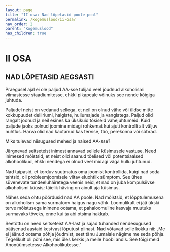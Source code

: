 ```yaml
---
layout: page
title: "II osa: Nad lõpetasid poole peal"
permalink: /kogemuslood/ii-osa/
nav_order: 2
parent: "Kogemuslood"
has_children: true
---
```


# II OSA

## NAD LÕPETASID AEGSASTI

Praegusel ajal ei ole paljud AA-sse tulijad veel jõudnud alkoholismi viimastesse staadiumitesse, ehkki pikapeale võinuks see nende kõigiga juhtuda.

Paljudel neist on vedanud sellega, et neil on olnud vähe või üldse mitte kokkupuudet deliiriumi, haiglate, hullumajade ja vanglatega. Paljud olid rängalt joonud ja neil esines ka üksikuid tõsiseid vahejuhtumeid. Kuid paljude jaoks polnud joomine midagi rohkemat kui ajuti kontrolli alt väljuv nuhtlus. Harva olid nad kaotanud kas tervise, töö, perekonna või sõbrad.

Miks tulevad niisugused mehed ja naised AA-sse?

Järgnevad seitseteist inimest annavad sellele küsimusele vastuse. Need inimesed mõistsid, et neist olid saanud tõelised või potentsiaalsed alkohoolikud, ehkki nendega ei olnud veel midagi väga hullu juhtunud.

Nad taipasid, et korduv suutmatus oma joomist kontrollida, kuigi nad seda tahtsid, oli probleemjoomisele viitav eluohtlik sümptom. See ühes süvenevate tundeeluhäiretega veenis neid, et nad on juba kompulsiivse alkoholismi küüsis; täielik häving on ainult aja küsimus.

Nähes seda ohtu pöördusid nad AA poole. Nad mõistsid, et lõpptulemusena on alkoholism sama surmatoov haigus nagu vähk. Loomulikult ei jää ükski terve mõistusega inimene ootama, et pahaloomuline kasvaja muutuks surmavaks tõveks, enne kui ta abi otsima hakkab.

Seetõttu on need seitseteist AA-last ja sajad tuhanded nendesugused pääsenud aastaid kestvast lõputust piinast. Nad võtavad selle kokku nii: „Me ei jäänud ootama põhja jõudmist, sest tänu Jumalale nägime me seda põhja. Tegelikult oli põhi see, mis üles kerkis ja meile hoobi andis. See tõigi meid Anonüümsetesse Alkohoolikutesse."